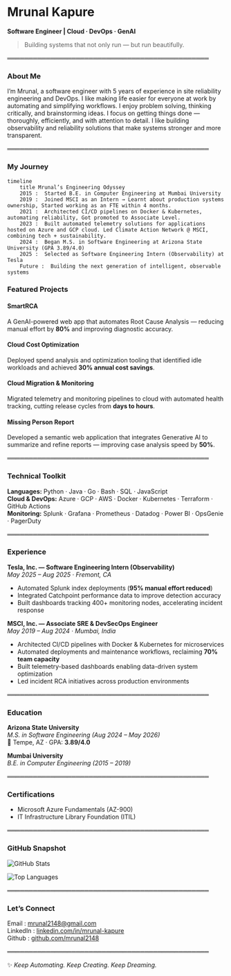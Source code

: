 # Mrunal Kapure
**Software Engineer | Cloud · DevOps · GenAI**

> Building systems that not only run — but run beautifully.

═══════════════════════════════════════════════

###  About Me

I’m Mrunal, a software engineer with 5 years of experience in site reliability engineering and DevOps. I like making life easier for everyone at work by automating and simplifying workflows. I enjoy problem solving, thinking critically, and brainstorming ideas. I focus on getting things done — thoroughly, efficiently, and with attention to detail. I like building observability and reliability solutions that make systems stronger and more transparent.

═══════════════════════════════════════════════

###  My Journey

```mermaid
timeline
    title Mrunal’s Engineering Odyssey
    2015 :  Started B.E. in Computer Engineering at Mumbai University
    2019 :  Joined MSCI as an Intern → Learnt about production systems ownership, Started working as an FTE within 4 months.
    2021 :  Architected CI/CD pipelines on Docker & Kubernetes, automating reliability, Got promoted to Associate Level.
    2023 :  Built automated telemetry solutions for applications hosted on Azure and GCP cloud. Led Climate Action Network @ MSCI, combining tech + sustainability.
    2024 :  Began M.S. in Software Engineering at Arizona State University (GPA 3.89/4.0)
    2025 :  Selected as Software Engineering Intern (Observability) at Tesla
    Future :  Building the next generation of intelligent, observable systems
```
###  Featured Projects

####  SmartRCA  
A GenAI-powered web app that automates Root Cause Analysis — reducing manual effort by **80%** and improving diagnostic accuracy.

####  Cloud Cost Optimization  
Deployed spend analysis and optimization tooling that identified idle workloads and achieved **30% annual cost savings**.

####  Cloud Migration & Monitoring  
Migrated telemetry and monitoring pipelines to cloud with automated health tracking, cutting release cycles from **days to hours**.

####  Missing Person Report  
Developed a semantic web application that integrates Generative AI to summarize and refine reports — improving case analysis speed by **50%**.

═══════════════════════════════════════════════

###  Technical Toolkit

**Languages:** Python · Java · Go · Bash · SQL · JavaScript  
**Cloud & DevOps:** Azure · GCP · AWS · Docker · Kubernetes · Terraform · GitHub Actions  
**Monitoring:** Splunk · Grafana · Prometheus · Datadog · Power BI · OpsGenie · PagerDuty  

═══════════════════════════════════════════════

###  Experience

**Tesla, Inc. — Software Engineering Intern (Observability)**  
*May 2025 – Aug 2025 · Fremont, CA*  
- Automated Splunk index deployments (**95% manual effort reduced**)  
- Integrated Catchpoint performance data to improve detection accuracy  
- Built dashboards tracking 400+ monitoring nodes, accelerating incident response  

**MSCI, Inc. — Associate SRE & DevSecOps Engineer**  
*May 2019 – Aug 2024 · Mumbai, India*  
- Architected CI/CD pipelines with Docker & Kubernetes for microservices  
- Automated deployments and maintenance workflows, reclaiming **70% team capacity**  
- Built telemetry-based dashboards enabling data-driven system optimization  
- Led incident RCA initiatives across production environments  

═══════════════════════════════════════════════

###  Education

**Arizona State University**  
*M.S. in Software Engineering (Aug 2024 – May 2026)*  
📍 Tempe, AZ · GPA: **3.89/4.0**

**Mumbai University**  
*B.E. in Computer Engineering (2015 – 2019)*  

═══════════════════════════════════════════════

###  Certifications

- Microsoft Azure Fundamentals (AZ-900)  
- IT Infrastructure Library Foundation (ITIL)  

═══════════════════════════════════════════════

###  GitHub Snapshot

![GitHub Stats](https://github-readme-stats.vercel.app/api?username=mrunal2148&show_icons=true&theme=radical&hide_border=true)

![Top Languages](https://github-readme-stats.vercel.app/api/top-langs/?username=mrunal2148&layout=compact&theme=radical&hide_border=true)

═══════════════════════════════════════════════

###  Let’s Connect

 Email : [mrunal2148@gmail.com](mailto:mrunal2148@gmail.com)  
 LinkedIn : [linkedin.com/in/mrunal-kapure](https://www.linkedin.com/in/mrunal-kapure)  
 Github : [github.com/mrunal2148](https://github.com/mrunal2148)

═══════════════════════════════════════════════

✨ *Keep Automating. Keep Creating. Keep Dreaming.*
